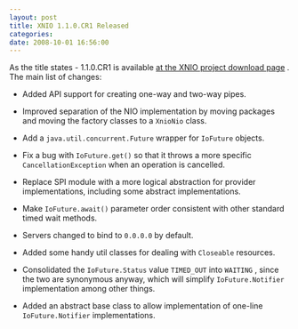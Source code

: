 ```yaml
---
layout: post
title: XNIO 1.1.0.CR1 Released
categories: 
date: 2008-10-01 16:56:00
---
```

 As the title states - 1.1.0.CR1 is available [at the XNIO project download page]("http://www.jboss.org/xnio/downloads/" "") . The main list of changes:

* Added API support for creating one-way and two-way pipes.

* Improved separation of the NIO implementation by moving packages and moving the factory classes to a `XnioNio` class.

* Add a `java.util.concurrent.Future` wrapper for `IoFuture` objects.

* Fix a bug with `IoFuture.get()` so that it throws a more specific `CancellationException` when an operation is cancelled.

* Replace SPI module with a more logical abstraction for provider implementations, including some abstract implementations.

* Make `IoFuture.await()` parameter order consistent with other standard timed wait methods.

* Servers changed to bind to `0.0.0.0` by default.

* Added some handy util classes for dealing with `Closeable` resources.

* Consolidated the `IoFuture.Status` value `TIMED_OUT` into `WAITING` , since the two are synonymous anyway, which will simplify `IoFuture.Notifier` implementation among other things.

* Added an abstract base class to allow implementation of one-line `IoFuture.Notifier` implementations.

